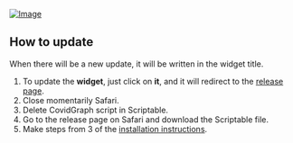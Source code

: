 [<img src="update.png" alt="Image">](update.png)

## How to update
When there will be a new update, it will be written in the widget title. <br>

1. To update the **widget**, just click on **it**, and it will redirect to the [release page](https://github.com/Hider-alt/covid-widget/release).
2. Close momentarily Safari.
3. Delete CovidGraph script in Scriptable.
4. Go to the release page on Safari and download the Scriptable file.
5. Make steps from 3 of the [installation instructions](install.md).